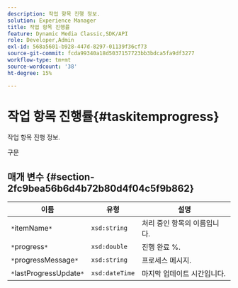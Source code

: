 ```yaml
---
description: 작업 항목 진행 정보.
solution: Experience Manager
title: 작업 항목 진행률
feature: Dynamic Media Classic,SDK/API
role: Developer,Admin
exl-id: 568a5601-b928-447d-8297-01139f36cf73
source-git-commit: fcda99340a18d5037157723bb3bdca5fa9df3277
workflow-type: tm+mt
source-wordcount: '38'
ht-degree: 15%

---
```


# 작업 항목 진행률{#taskitemprogress}

작업 항목 진행 정보.

구문

## 매개 변수 {#section-2fc9bea56b6d4b72b80d4f04c5f9b862}

| 이름 | 유형 | 설명 |
|---|---|---|
| `*`itemName`*` | `xsd:string` | 처리 중인 항목의 이름입니다. |
| `*`progress`*` | `xsd:double` | 진행 완료 %. |
| `*`progressMessage`*` | `xsd:string` | 프로세스 메시지. |
| `*`lastProgressUpdate`*` | `xsd:dateTime` | 마지막 업데이트 시간입니다. |
